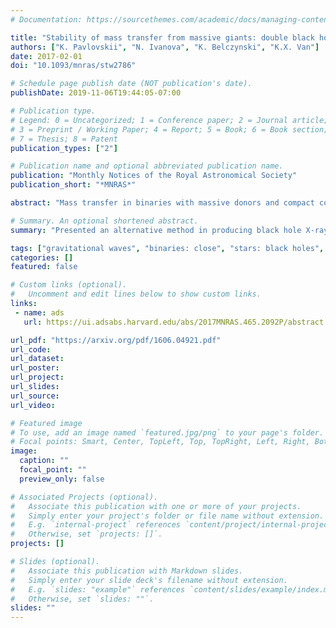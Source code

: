 ```yaml
---
# Documentation: https://sourcethemes.com/academic/docs/managing-content/

title: "Stability of mass transfer from massive giants: double black hole binary formation and ultraluminous X-ray sources"
authors: ["K. Pavlovskii", "N. Ivanova", "K. Belczynski", "K.X. Van"]
date: 2017-02-01
doi: "10.1093/mnras/stw2786"

# Schedule page publish date (NOT publication's date).
publishDate: 2019-11-06T19:44:05-07:00

# Publication type.
# Legend: 0 = Uncategorized; 1 = Conference paper; 2 = Journal article;
# 3 = Preprint / Working Paper; 4 = Report; 5 = Book; 6 = Book section;
# 7 = Thesis; 8 = Patent
publication_types: ["2"]

# Publication name and optional abbreviated publication name.
publication: "Monthly Notices of the Royal Astronomical Society"
publication_short: "*MNRAS*"

abstract: "Mass transfer in binaries with massive donors and compact companions, when the donors rapidly evolve after their main sequence, determines the formation rates of merging double stellar-mass black hole (BH) binaries formed outside clusters. This mass transfer was previously postulated to be unstable and was expected to lead to a common envelope event. The common envelope event then ends with either the merger of the two stars or formation of a binary that eventually may become a merging double BH. We revisit the stability of this mass transfer and find an unanticipated third outcome: for a large range of binary orbital separations, this mass transfer is stable. This newly found stability allows us to reconcile the empirical rate obtained by LIGO, 9-240 Gpc$^{-3}$ yr$^{-1}$, with the theoretical rate for double BH binary mergers predicted by population synthesis studies by excluding a channel that predicts a merger rate above 1000 Gpc$^{-3}$ yr$^{-1}$. Furthermore, the stability of the mass transfer leads to the formation of ultraluminous X-ray sources. The theoretically predicted formation rates of bright ultraluminous X-ray sources powered by a stellar-mass BH are high enough to explain the number of observed bright ultraluminous X-ray sources."

# Summary. An optional shortened abstract.
summary: "Presented an alternative method in producing black hole X-ray binaries where a black hole captures a subgiant donor and strips a significant amount of mass off the donor."

tags: ["gravitational waves", "binaries: close", "stars: black holes", "stars: massive", "X-rays: binaries", "Astrophysics - High Energy Astrophysical Phenomena", "Astrophysics - Solar and Stellar Astrophysics"]
categories: []
featured: false

# Custom links (optional).
#   Uncomment and edit lines below to show custom links.
links:
 - name: ads
   url: https://ui.adsabs.harvard.edu/abs/2017MNRAS.465.2092P/abstract

url_pdf: "https://arxiv.org/pdf/1606.04921.pdf"
url_code:
url_dataset:
url_poster:
url_project:
url_slides:
url_source:
url_video:

# Featured image
# To use, add an image named `featured.jpg/png` to your page's folder. 
# Focal points: Smart, Center, TopLeft, Top, TopRight, Left, Right, BottomLeft, Bottom, BottomRight.
image:
  caption: ""
  focal_point: ""
  preview_only: false

# Associated Projects (optional).
#   Associate this publication with one or more of your projects.
#   Simply enter your project's folder or file name without extension.
#   E.g. `internal-project` references `content/project/internal-project/index.md`.
#   Otherwise, set `projects: []`.
projects: []

# Slides (optional).
#   Associate this publication with Markdown slides.
#   Simply enter your slide deck's filename without extension.
#   E.g. `slides: "example"` references `content/slides/example/index.md`.
#   Otherwise, set `slides: ""`.
slides: ""
---
```

